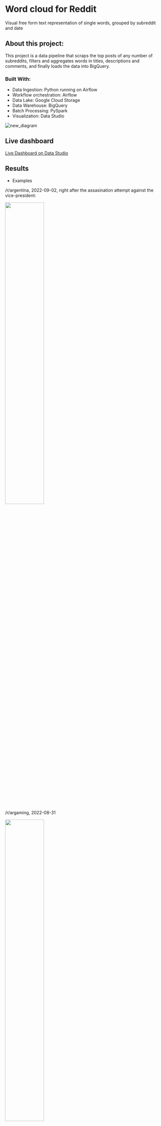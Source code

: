 # Word cloud for Reddit
Visual free form text representation of single words, grouped by subreddit and date

## About this project:
This project is a data pipeline that scraps the top posts of any number of subreddits, filters and aggregates words in titles, descriptions and comments, and finally loads the data into BigQuery.

### Built With:

- Data Ingestion: Python running on Airflow
- Workflow orchestration: Airflow
- Data Lake: Google Cloud Storage
- Data Warehouse: BigQuery
- Batch Processing: PySpark
- Visualization: Data Studio

![new_diagram](https://user-images.githubusercontent.com/66125885/187461650-b954c88d-3cc6-4ef9-9746-9df777e3999e.jpeg)

## Live dashboard
[Live Dashboard on Data Studio](https://datastudio.google.com/reporting/1a300b76-d9ba-4688-9182-83524996fda3)

## Results 

- Examples

/r/argentina, 2022-09-02, right after the assasination attempt against the vice-president:

<img src="https://user-images.githubusercontent.com/66125885/188246702-ee1ad7db-1187-4994-a79d-1ccf95ba5e27.png" width=50% height=50%>

/r/argaming, 2022-08-31

<img src="https://user-images.githubusercontent.com/66125885/188246872-3cdc6f52-614a-4664-9c0a-269f0ec0c281.png" width=50% height=50%>



## Instructions:

### Prerequesites:
- Terraform
- Docker
- A Google Cloud Platform account

### Create a Google Cloud project
1. Go to Google Cloud and create a new project.
2. Go to IAM and create a Service Account with these roles:
    BigQuery Admin,
    Storage Admin

3. Download the service account credentials and rename it to gcp_key.json


### Set up the infrastructure on Google Cloud:
1. Open resources.tf and modify the project name.
2. Set up authentication by running 
```
export GOOGLE_APPLICATION_CREDENTIALS=/path/to/gcp_key.json
``` 
3. Create the resources
```
terraform init
```
```
terraform apply
```

### Running with Docker:

1. Copy service account key to this repo's main folder
2. ```docker build -t reddit_app .```
3. ```docker run -it -p 8080:8080 airflow standalone```
4. Go to localhost:8080 and use the username and password that appear on the terminal to log into airflow
4. Run the pipeline from the UI at localhost:8080

